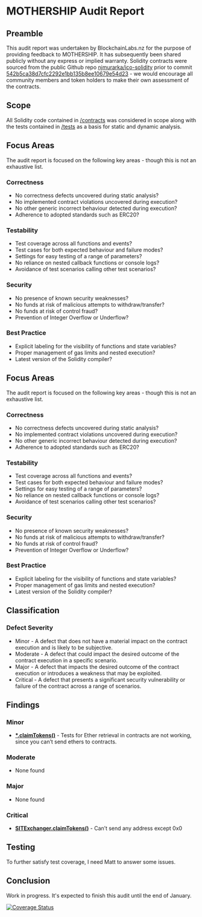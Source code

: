 # MOTHERSHIP Audit Report
## Preamble
This audit report was undertaken by BlockchainLabs.nz for the purpose of providing feedback to MOTHERSHIP. It has subsequently been shared publicly without any express or implied warranty.
Solidity contracts were sourced from the public Github repo [njmurarka/ico-solidity](https://github.com/njmurarka/ico-solidity) prior to commit [542b5ca38d7cfc2292e1bb135b8ee10679e54d23](https://github.com/njmurarka/ico-solidity/tree/542b5ca38d7cfc2292e1bb135b8ee10679e54d23) - we would encourage all community members and token holders to make their own assessment of the contracts.
## Scope
All Solidity code contained in [/contracts](https://github.com/tikonoff/mothership/tree/master/contracts) was considered in scope along with the tests contained in [/tests](https://github.com/tikonoff/mothership/tree/master/test) as a basis for static and dynamic analysis.
## Focus Areas
The audit report is focused on the following key areas - though this is not an exhaustive list.
### Correctness
- No correctness defects uncovered during static analysis?
- No implemented contract violations uncovered during execution?
- No other generic incorrect behaviour detected during execution?
- Adherence to adopted standards such as ERC20?
### Testability
- Test coverage across all functions and events?
- Test cases for both expected behaviour and failure modes?
- Settings for easy testing of a range of parameters?
- No reliance on nested callback functions or console logs?
- Avoidance of test scenarios calling other test scenarios?
### Security
- No presence of known security weaknesses?
- No funds at risk of malicious attempts to withdraw/transfer?
- No funds at risk of control fraud?
- Prevention of Integer Overflow or Underflow?
### Best Practice
- Explicit labeling for the visibility of functions and state variables?
- Proper management of gas limits and nested execution?
- Latest version of the Solidity compiler?
## Focus Areas
The audit report is focused on the following key areas - though this is not an exhaustive list.
### Correctness
- No correctness defects uncovered during static analysis?
- No implemented contract violations uncovered during execution?
- No other generic incorrect behaviour detected during execution?
- Adherence to adopted standards such as ERC20?
### Testability
- Test coverage across all functions and events?
- Test cases for both expected behaviour and failure modes?
- Settings for easy testing of a range of parameters?
- No reliance on nested callback functions or console logs?
- Avoidance of test scenarios calling other test scenarios?
### Security
- No presence of known security weaknesses?
- No funds at risk of malicious attempts to withdraw/transfer?
- No funds at risk of control fraud?
- Prevention of Integer Overflow or Underflow?
### Best Practice
- Explicit labeling for the visibility of functions and state variables?
- Proper management of gas limits and nested execution?
- Latest version of the Solidity compiler?
## Classification
### Defect Severity
- Minor - A defect that does not have a material impact on the contract execution and is likely to be subjective.
- Moderate - A defect that could impact the desired outcome of the contract execution in a specific scenario.
- Major - A defect that impacts the desired outcome of the contract execution or introduces a weakness that may be exploited.
- Critical - A defect that presents a significant security vulnerability or failure of the contract across a range of scenarios.
## Findings
<!-- Here goes a list of issues -->
### Minor
- **[\*.claimTokens()](https://github.com/tikonoff/mothership/issues/1)** - Tests for Ether retrieval in contracts are not working, since you can’t send ethers to contracts.

### Moderate
- None found
### Major
- None found
### Critical
- **[SITExchanger.claimTokens()](https://github.com/tikonoff/mothership/issues/1)** - Can’t send any address except 0x0
## Testing
To further satisfy test coverage, I need Matt to answer some issues.
## Conclusion
Work in progress. It's expected to finish this audit until the end of January.
<!-- Overall we have been fully satisfied with the resulting contracts following the audit feedback period. We took part in carefully reviewing all source code provided, including deployment testing.
We are pleased to report that no potential vulnerabilities were uncovered during the audit. That the token complies with the recently finalised ERC20 Token Standards. The code has excellent testability and the developers have followed common best practices.
Of the issues we have raised all of them are minor. This crowdsale has a low risk of ethereum being hacked or stolen.  -->

[![Coverage Status](https://coveralls.io/repos/github/tikonoff/mothership/badge.svg)](https://coveralls.io/github/tikonoff/mothership)

